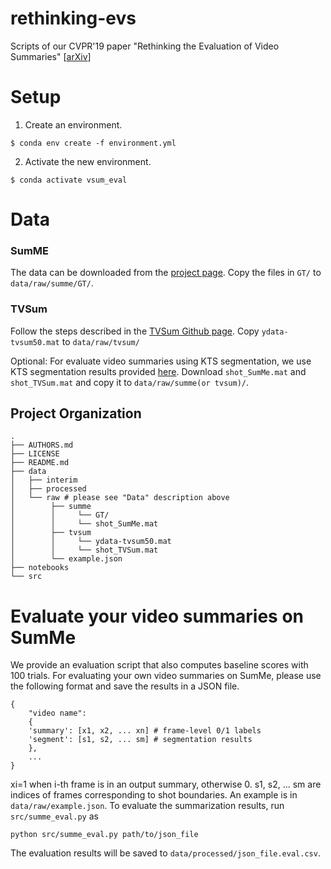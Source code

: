 rethinking-evs
==============================

Scripts of our CVPR'19 paper "Rethinking the Evaluation of Video Summaries" [[arXiv](https://arxiv.org/abs/1903.11328)]

# Setup
1. Create an environment.

`
$ conda env create -f environment.yml
`

2. Activate the new environment.

`
$ conda activate vsum_eval
`

# Data

### SumME
The data can be downloaded from the [project page](https://gyglim.github.io/me/vsum/index.html).
Copy the files in `GT/` to `data/raw/summe/GT/`.

### TVSum
Follow the steps described in the [TVSum Github page](https://github.com/yalesong/tvsum).
Copy `ydata-tvsum50.mat` to `data/raw/tvsum/`

Optional: For evaluate video summaries using KTS segmentation, we use KTS segmentation results provided [here](https://github.com/kezhang-cs/Video-Summarization-with-LSTM).
Download `shot_SumMe.mat` and `shot_TVSum.mat` and copy it to `data/raw/summe(or tvsum)/`.

Project Organization
--------------------

    .
    ├── AUTHORS.md
    ├── LICENSE
    ├── README.md
    ├── data
    │   ├── interim
    │   ├── processed
    │   └── raw # please see "Data" description above
    │        ├── summe
    │        │     └── GT/ 
    │        │     └── shot_SumMe.mat
    │        ├── tvsum
    │        │     └── ydata-tvsum50.mat
    │        │     └── shot_TVSum.mat
    │        └── example.json
    ├── notebooks
    └── src

# Evaluate your video summaries on SumMe
We provide an evaluation script that also computes baseline scores with 100 trials.
For evaluating your own video summaries on SumMe, please use the following format and save the results in a JSON file.

```
{
    "video name":
    {
    'summary': [x1, x2, ... xn] # frame-level 0/1 labels
    'segment': [s1, s2, ... sm] # segmentation results
    },
    ...
}
```

xi=1 when i-th frame is in an output summary, otherwise 0.
s1, s2, ... sm are indices of frames corresponding to shot boundaries.
An example is in `data/raw/example.json`.
To evaluate the summarization results, run `src/summe_eval.py` as

```
python src/summe_eval.py path/to/json_file
```

The evaluation results will be saved to `data/processed/json_file.eval.csv`.
